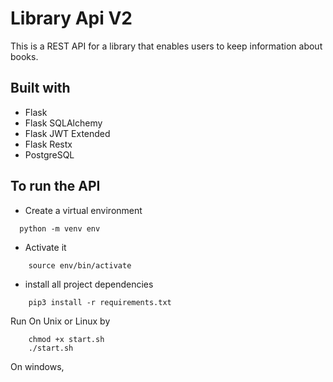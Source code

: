 # Library Api V2

This is a REST API for a library that enables users to keep information about books.

## Built with

- Flask
- Flask SQLAlchemy
- Flask JWT Extended
- Flask Restx
- PostgreSQL

## To run the API

- Create a virtual environment

```
  python -m venv env
```

- Activate it

```
    source env/bin/activate
```

- install all project dependencies

```
    pip3 install -r requirements.txt

```

Run On Unix or Linux by

```
    chmod +x start.sh
    ./start.sh

```

On windows,

```

```
